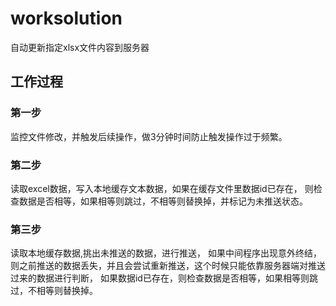 # worksolution
自动更新指定xlsx文件内容到服务器
## 工作过程
### 第一步
监控文件修改，并触发后续操作，做3分钟时间防止触发操作过于频繁。
### 第二步
读取excel数据，写入本地缓存文本数据，如果在缓存文件里数据id已存在，
则检查数据是否相等，如果相等则跳过，不相等则替换掉，并标记为未推送状态。
### 第三步
读取本地缓存数据,挑出未推送的数据，进行推送，
如果中间程序出现意外终结，则之前推送的数据丢失，并且会尝试重新推送，这个时候只能依靠服务器端对推送过来的数据进行判断，
如果数据id已存在，则检查数据是否相等，如果相等则跳过，不相等则替换掉。

